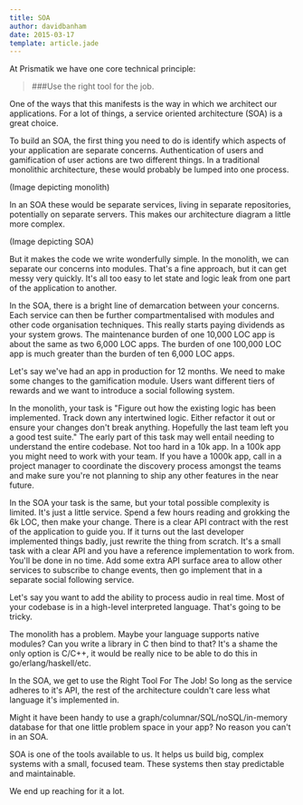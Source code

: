 ```yaml
---
title: SOA
author: davidbanham
date: 2015-03-17
template: article.jade
---
```


At Prismatik we have one core technical principle:

> ###Use the right tool for the job.

One of the ways that this manifests is the way in which we architect our applications. For a lot of things, a service oriented architecture (SOA) is a great choice.

To build an SOA, the first thing you need to do is identify which aspects of your application are separate concerns. Authentication of users and gamification of user actions are two different things. In a traditional monolithic architecture, these would probably be lumped into one process.

(Image depicting monolith)

In an SOA these would be separate services, living in separate repositories, potentially on separate servers. This makes our architecture diagram a little more complex.

(Image depicting SOA)

But it makes the code we write wonderfully simple. In the monolith, we can separate our concerns into modules. That's a fine approach, but it can get messy very quickly. It's all too easy to let state and logic leak from one part of the application to another.

In the SOA, there is a bright line of demarcation between your concerns. Each service can then be further compartmentalised with modules and other code organisation techniques. This really starts paying dividends as your system grows. The maintenance burden of one 10,000 LOC app is about the same as two 6,000 LOC apps. The burden of one 100,000 LOC app is much greater than the burden of ten 6,000 LOC apps.

Let's say we've had an app in production for 12 months. We need to make some changes to the gamification module. Users want different tiers of rewards and we want to introduce a social following system.

In the monolith, your task is "Figure out how the existing logic has been implemented. Track down any intertwined logic. Either refactor it out or ensure your changes don't break anything. Hopefully the last team left you a good test suite." The early part of this task may well entail needing to understand the entire codebase. Not too hard in a 10k app. In a 100k app you might need to work with your team. If you have a 1000k app, call in a project manager to coordinate the discovery process amongst the teams and make sure you're not planning to ship any other features in the near future.

In the SOA your task is the same, but your total possible complexity is limited. It's just a little service. Spend a few hours reading and grokking the 6k LOC, then make your change. There is a clear API contract with the rest of the application to guide you. If it turns out the last developer implemented things badly, just rewrite the thing from scratch. It's a small task with a clear API and you have a reference implementation to work from. You'll be done in no time. Add some extra API surface area to allow other services to subscribe to change events, then go implement that in a separate social following service.

Let's say you want to add the ability to process audio in real time. Most of your codebase is in a high-level interpreted language. That's going to be tricky.

The monolith has a problem. Maybe your language supports native modules? Can you write a library in C then bind to that? It's a shame the only option is C/C++, it would be really nice to be able to do this in go/erlang/haskell/etc.

In the SOA, we get to use the Right Tool For The Job! So long as the service adheres to it's API, the rest of the architecture couldn't care less what language it's implemented in.

Might it have been handy to use a graph/columnar/SQL/noSQL/in-memory database for that one little problem space in your app? No reason you can't in an SOA.

SOA is one of the tools available to us. It helps us build big, complex systems with a small, focused team. These systems then stay predictable and maintainable.

We end up reaching for it a lot.
